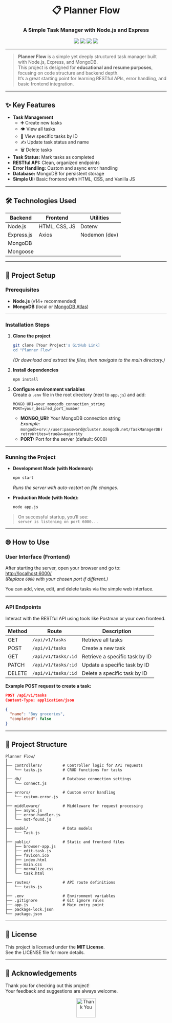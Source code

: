 
<h1 align="center"><b>📋 Planner Flow</b></h1>
<h3 align="center">A Simple Task Manager with Node.js and Express</h3>

<p align="center">
  <img src="https://img.shields.io/badge/Node.js-14%2B-brightgreen?logo=node.js" />
  <img src="https://img.shields.io/badge/Express.js-4.x-blue?logo=express" />
  <img src="https://img.shields.io/badge/MongoDB-5.x-green?logo=mongodb" />
  <img src="https://img.shields.io/badge/License-ISC-yellow" />
</p>

---

> **Planner Flow** is a simple yet deeply structured task manager built with Node.js, Express, and MongoDB.  
> This project is designed for **educational and resume purposes**, focusing on code structure and backend depth.  
> It’s a great starting point for learning RESTful APIs, error handling, and basic frontend integration.

---

## ✨ Key Features

- **Task Management**
  - ➕ Create new tasks
  - 👁️ View all tasks
  - 🔎 View specific tasks by ID
  - ✍️ Update task status and name
  - 🗑️ Delete tasks
- **Task Status:** Mark tasks as completed
- **RESTful API:** Clean, organized endpoints
- **Error Handling:** Custom and async error handling
- **Database:** MongoDB for persistent storage
- **Simple UI:** Basic frontend with HTML, CSS, and Vanilla JS

---

## 🛠️ Technologies Used

| Backend    | Frontend      | Utilities     |
| ---------- | ------------- | ------------- |
| Node.js    | HTML, CSS, JS | Dotenv        |
| Express.js | Axios         | Nodemon (dev) |
| MongoDB    |               |               |
| Mongoose   |               |               |

---

## 🚀 Project Setup

### **Prerequisites**

- **Node.js** (v14+ recommended)
- **MongoDB** (local or [MongoDB Atlas](https://www.mongodb.com/atlas/database))

---

### **Installation Steps**

1. **Clone the project**

   ```bash
   git clone [Your Project's GitHub Link]
   cd "Planner Flow"
   ```

   _(Or download and extract the files, then navigate to the main directory.)_

2. **Install dependencies**

   ```bash
   npm install
   ```

3. **Configure environment variables**  
   Create a `.env` file in the root directory (next to `app.js`) and add:
   ```
   MONGO_URI=your_mongodb_connection_string
   PORT=your_desired_port_number
   ```
   - **MONGO_URI:** Your MongoDB connection string  
     _Example:_  
     `mongodb+srv://user:password@cluster.mongodb.net/TaskManagerDB?retryWrites=true&w=majority`
   - **PORT:** Port for the server (default: 6000)

---

### **Running the Project**

- **Development Mode (with Nodemon):**

  ```bash
  npm start
  ```

  _Runs the server with auto-restart on file changes._

- **Production Mode (with Node):**
  ```bash
  node app.js
  ```

> On successful startup, you’ll see:  
> `server is listening on port 6000...`

---

## 🌐 How to Use

### **User Interface (Frontend)**

After starting the server, open your browser and go to:  
[http://localhost:6000/](http://localhost:6000/)  
_(Replace `6000` with your chosen port if different.)_


You can add, view, edit, and delete tasks via the simple web interface.

---

### **API Endpoints**

Interact with the RESTful API using tools like Postman or your own frontend.

| Method | Route               | Description                    |
| ------ | ------------------- | ------------------------------ |
| GET    | `/api/v1/tasks`     | Retrieve all tasks             |
| POST   | `/api/v1/tasks`     | Create a new task              |
| GET    | `/api/v1/tasks/:id` | Retrieve a specific task by ID |
| PATCH  | `/api/v1/tasks/:id` | Update a specific task by ID   |
| DELETE | `/api/v1/tasks/:id` | Delete a specific task by ID   |

**Example POST request to create a task:**

```json
POST /api/v1/tasks
Content-Type: application/json

{
  "name": "Buy groceries",
  "completed": false
}
```

---

## 📂 Project Structure

```
Planner Flow/
│
├── controllers/         # Controller logic for API requests
│   └── tasks.js         # CRUD functions for tasks
│
├── db/                  # Database connection settings
│   └── connect.js
│
├── errors/              # Custom error handling
│   └── custom-error.js
│
├── middleware/          # Middleware for request processing
│   ├── async.js
│   ├── error-handler.js
│   └── not-found.js
│
├── model/               # Data models
│   └── Task.js
│
├── public/              # Static and frontend files
│   ├── browser-app.js
│   ├── edit-task.js
│   ├── favicon.ico
│   ├── index.html
│   ├── main.css
│   ├── normalize.css
│   └── task.html
│
├── routes/              # API route definitions
│   └── tasks.js
│
├── .env                 # Environment variables
├── .gitignore           # Git ignore rules
├── app.js               # Main entry point
├── package-lock.json
└── package.json
```

---

## 📜 License

This project is licensed under the **MIT License**.  
See the LICENSE file for more details.

---

## 🙏 Acknowledgements

Thank you for checking out this project!  
Your feedback and suggestions are always welcome.

<p align="center">
  <img src="https://cdn-icons-png.flaticon.com/512/1828/1828884.png" width="60" alt="Thank You" />
</p>
